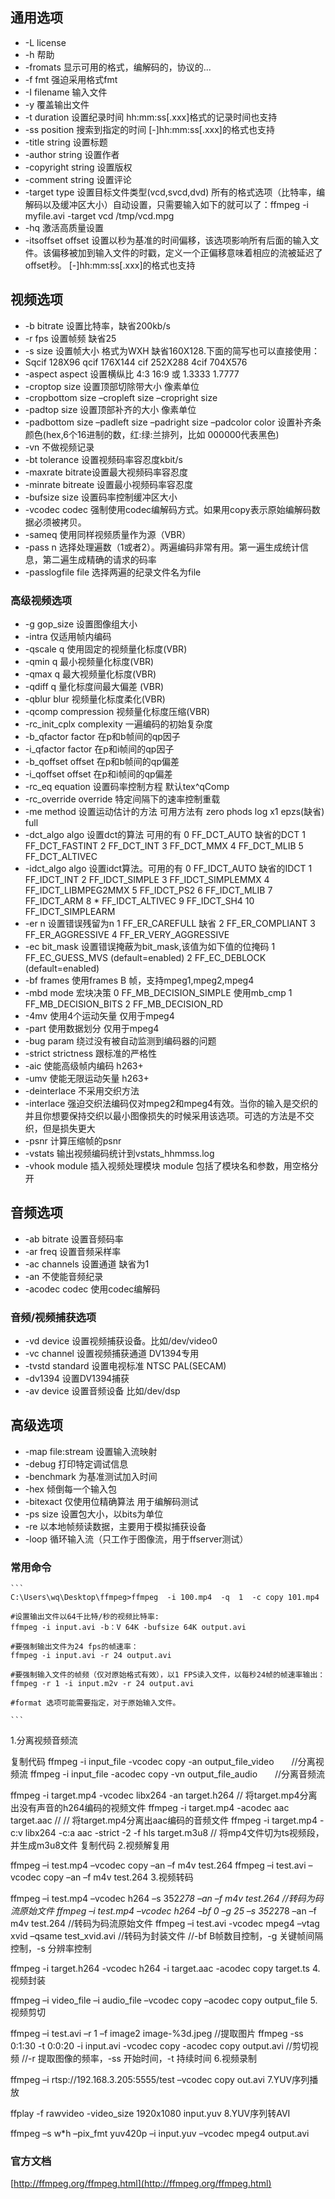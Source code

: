 ## 通用选项
* -L license
* -h 帮助
* -fromats 显示可用的格式，编解码的，协议的...
* -f fmt 强迫采用格式fmt
* -I filename 输入文件
* -y 覆盖输出文件
* -t duration 设置纪录时间 hh:mm:ss[.xxx]格式的记录时间也支持
* -ss position 搜索到指定的时间 [-]hh:mm:ss[.xxx]的格式也支持
* -title string 设置标题
* -author string 设置作者
* -copyright string 设置版权
* -comment string 设置评论
* -target type 设置目标文件类型(vcd,svcd,dvd) 所有的格式选项（比特率，编解码以及缓冲区大小）自动设置，只需要输入如下的就可以了：ffmpeg -i myfile.avi -target vcd /tmp/vcd.mpg
* -hq 激活高质量设置
* -itsoffset offset 设置以秒为基准的时间偏移，该选项影响所有后面的输入文件。该偏移被加到输入文件的时戳，定义一个正偏移意味着相应的流被延迟了 offset秒。 [-]hh:mm:ss[.xxx]的格式也支持

## 视频选项
* -b bitrate 设置比特率，缺省200kb/s
* -r fps 设置帧频 缺省25
* -s size 设置帧大小 格式为WXH 缺省160X128.下面的简写也可以直接使用：
* Sqcif 128X96 qcif 176X144 cif 252X288 4cif 704X576
* -aspect aspect 设置横纵比 4:3 16:9 或 1.3333 1.7777
* -croptop size 设置顶部切除带大小 像素单位
* -cropbottom size –cropleft size –cropright size
* -padtop size 设置顶部补齐的大小 像素单位
* -padbottom size –padleft size –padright size –padcolor color 设置补齐条颜色(hex,6个16进制的数，红:绿:兰排列，比如 000000代表黑色)
* -vn 不做视频记录
* -bt tolerance 设置视频码率容忍度kbit/s
* -maxrate bitrate设置最大视频码率容忍度
* -minrate bitreate 设置最小视频码率容忍度
* -bufsize size 设置码率控制缓冲区大小
* -vcodec codec 强制使用codec编解码方式。如果用copy表示原始编解码数据必须被拷贝。
* -sameq 使用同样视频质量作为源（VBR）
* -pass n 选择处理遍数（1或者2）。两遍编码非常有用。第一遍生成统计信息，第二遍生成精确的请求的码率
* -passlogfile file 选择两遍的纪录文件名为file

### 高级视频选项
* -g gop_size 设置图像组大小
* -intra 仅适用帧内编码
* -qscale q 使用固定的视频量化标度(VBR)
* -qmin q 最小视频量化标度(VBR)
* -qmax q 最大视频量化标度(VBR)
* -qdiff q 量化标度间最大偏差 (VBR)
* -qblur blur 视频量化标度柔化(VBR)
* -qcomp compression 视频量化标度压缩(VBR)
* -rc_init_cplx complexity 一遍编码的初始复杂度
* -b_qfactor factor 在p和b帧间的qp因子
* -i_qfactor factor 在p和i帧间的qp因子
* -b_qoffset offset 在p和b帧间的qp偏差
* -i_qoffset offset 在p和i帧间的qp偏差
* -rc_eq equation 设置码率控制方程 默认tex^qComp
* -rc_override override 特定间隔下的速率控制重载
* -me method 设置运动估计的方法 可用方法有 zero phods log x1 epzs(缺省) full
* -dct_algo algo 设置dct的算法 可用的有 0 FF_DCT_AUTO 缺省的DCT 1 FF_DCT_FASTINT 2 FF_DCT_INT 3 FF_DCT_MMX 4 FF_DCT_MLIB 5 FF_DCT_ALTIVEC
* -idct_algo algo 设置idct算法。可用的有 0 FF_IDCT_AUTO 缺省的IDCT 1 FF_IDCT_INT 2 FF_IDCT_SIMPLE 3 FF_IDCT_SIMPLEMMX 4 FF_IDCT_LIBMPEG2MMX 5 FF_IDCT_PS2 6 FF_IDCT_MLIB 7 FF_IDCT_ARM 8 * FF_IDCT_ALTIVEC 9 FF_IDCT_SH4 10 FF_IDCT_SIMPLEARM
* -er n 设置错误残留为n 1 FF_ER_CAREFULL 缺省 2 FF_ER_COMPLIANT 3 FF_ER_AGGRESSIVE 4 FF_ER_VERY_AGGRESSIVE
* -ec bit_mask 设置错误掩蔽为bit_mask,该值为如下值的位掩码 1 FF_EC_GUESS_MVS (default=enabled) 2 FF_EC_DEBLOCK (default=enabled)
* -bf frames 使用frames B 帧，支持mpeg1,mpeg2,mpeg4
* -mbd mode 宏块决策 0 FF_MB_DECISION_SIMPLE 使用mb_cmp 1 FF_MB_DECISION_BITS 2 FF_MB_DECISION_RD
* -4mv 使用4个运动矢量 仅用于mpeg4
* -part 使用数据划分 仅用于mpeg4
* -bug param 绕过没有被自动监测到编码器的问题
* -strict strictness 跟标准的严格性
* -aic 使能高级帧内编码 h263+
* -umv 使能无限运动矢量 h263+
* -deinterlace 不采用交织方法
* -interlace 强迫交织法编码仅对mpeg2和mpeg4有效。当你的输入是交织的并且你想要保持交织以最小图像损失的时候采用该选项。可选的方法是不交织，但是损失更大
* -psnr 计算压缩帧的psnr
* -vstats 输出视频编码统计到vstats_hhmmss.log
* -vhook module 插入视频处理模块 module 包括了模块名和参数，用空格分开

## 音频选项
* -ab bitrate 设置音频码率
* -ar freq 设置音频采样率
* -ac channels 设置通道 缺省为1
* -an 不使能音频纪录
* -acodec codec 使用codec编解码

### 音频/视频捕获选项
* -vd device 设置视频捕获设备。比如/dev/video0
* -vc channel 设置视频捕获通道 DV1394专用
* -tvstd standard 设置电视标准 NTSC PAL(SECAM)
* -dv1394 设置DV1394捕获
* -av device 设置音频设备 比如/dev/dsp

## 高级选项
* -map file:stream 设置输入流映射
* -debug 打印特定调试信息
* -benchmark 为基准测试加入时间
* -hex 倾倒每一个输入包
* -bitexact 仅使用位精确算法 用于编解码测试
* -ps size 设置包大小，以bits为单位
* -re 以本地帧频读数据，主要用于模拟捕获设备
* -loop 循环输入流（只工作于图像流，用于ffserver测试）


### 常用命令
    ```
    C:\Users\wq\Desktop\ffmpeg>ffmpeg  -i 100.mp4  -q  1  -c copy 101.mp4

    #设置输出文件以64千比特/秒的视频比特率:
    ffmpeg -i input.avi -b：V 64K -bufsize 64K output.avi

    #要强制输出文件为24 fps的帧速率：
    ffmpeg -i input.avi -r 24 output.avi

    #要强制输入文件的帧频（仅对原始格式有效），以1 FPS读入文件，以每秒24帧的帧速率输出：
    ffmpeg -r 1 -i input.m2v -r 24 output.avi

    #format 选项可能需要指定，对于原始输入文件。

    ```

 1.分离视频音频流

复制代码
ffmpeg -i input_file -vcodec copy -an output_file_video　　//分离视频流
ffmpeg -i input_file -acodec copy -vn output_file_audio　　//分离音频流

ffmpeg -i target.mp4 -vcodec libx264 -an target.h264    // 将target.mp4分离出没有声音的h264编码的视频文件
ffmpeg -i target.mp4 -acodec aac target.aac    //  // 将target.mp4分离出aac编码的音频文件
ffmpeg -i target.mp4 -c:v libx264 -c:a aac -strict -2 -f hls target.m3u8  // 将mp4文件切为ts视频段，并生成m3u8文件
复制代码
2.视频解复用

ffmpeg –i test.mp4 –vcodec copy –an –f m4v test.264
ffmpeg –i test.avi –vcodec copy –an –f m4v test.264
3.视频转码

ffmpeg –i test.mp4 –vcodec h264 –s 352*278 –an –f m4v test.264              //转码为码流原始文件
ffmpeg –i test.mp4 –vcodec h264 –bf 0 –g 25 –s 352*278 –an –f m4v test.264  //转码为码流原始文件
ffmpeg –i test.avi -vcodec mpeg4 –vtag xvid –qsame test_xvid.avi            //转码为封装文件
//-bf B帧数目控制，-g 关键帧间隔控制，-s 分辨率控制

ffmpeg -i target.h264 -vcodec h264 -i target.aac -acodec copy target.ts
4.视频封装

ffmpeg –i video_file –i audio_file –vcodec copy –acodec copy output_file
5.视频剪切

ffmpeg –i test.avi –r 1 –f image2 image-%3d.jpeg        //提取图片
ffmpeg -ss 0:1:30 -t 0:0:20 -i input.avi -vcodec copy -acodec copy output.avi    //剪切视频
//-r 提取图像的频率，-ss 开始时间，-t 持续时间
6.视频录制

ffmpeg –i rtsp://192.168.3.205:5555/test –vcodec copy out.avi
7.YUV序列播放

ffplay -f rawvideo -video_size 1920x1080 input.yuv
8.YUV序列转AVI

ffmpeg –s w*h –pix_fmt yuv420p –i input.yuv –vcodec mpeg4 output.avi   
### 官方文档

[http://ffmpeg.org/ffmpeg.html](http://ffmpeg.org/ffmpeg.html)